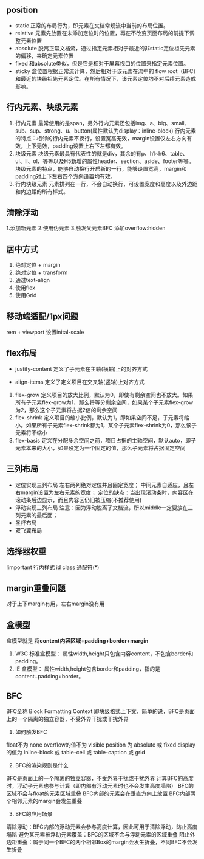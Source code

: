## position
- static 正常的布局行为，即元素在文档常规流中当前的布局位置。
- relative 元素先放置在未添加定位时的位置，再在不改变页面布局的前提下调整元素位置
- absolute 脱离正常文档流，通过指定元素相对于最近的非static定位祖先元素的偏移，来确定元素位置
- fixed 和absolute类似，但是它是相对于屏幕视口的位置来指定元素位置。
- sticky 盒位置根据正常流计算，然后相对于该元素在流中的 flow root（BFC）和最近的块级祖先元素定位。在所有情况下，该元素定位均不对后续元素造成影响。

## 行内元素、块级元素
1. 行内元素
最常使用的是span，另外行内元素还包括img、a、big、small、sub、sup、strong、u、button(属性默认为display：inline-block)
行内元素的特点：相邻的行内元素不换行，设置宽高无效，margin设置仅左右方向有效，上下无效，padding设置上右下左都有效。
2. 块级元素
块级元素最具有代表性的就是div，其余的有p、h1~h6、table、ul、li、ol、等等以及H5新增的属性header、section、aside、footer等等。
块级元素的特点，能够自动换行开启新的一行，能够设置宽高，margin和padding对上下左右四个方向设置均有效。
3. 行内块级元素
元素排列在一行，不会自动换行，可设置宽度和高度以及外边距和内边距的所有样式。



## 清除浮动
1.添加新元素
2.使用伪元素
3.触发父元素BFC 添加overflow:hidden

## 居中方式
1. 绝对定位 + margin
2. 绝对定位 + transform
3. 通过text-align
4. 使用flex
5. 使用Grid

## 移动端适配/1px问题
rem + viewport   设置inital-scale


## flex布局
- justify-content
定义了子元素在主轴(横轴)上的对齐方式

- align-items
定义了定义项目在交叉轴(竖轴)上对齐方式

1. flex-grow
定义项目的放大比例，默认为0，即使有剩余空间也不放大。如果所有子元素flex-grow为1，那么将等分剩余空间，如果某个子元素flex-grow为2，那么这个子元素将占据2倍的剩余空间
2. flex-shrink
定义项目的缩小比例，默认为1，即如果空间不足，子元素将缩小。如果所有子元素flex-shrink都为1，某个子元素flex-shrink为0，那么该子元素将不缩小
3. flex-basis
定义在分配多余空间之前，项目占据的主轴空间，默认auto，即子元素本来的大小，如果设定为一个固定的值，那么子元素将占据固定空间

## 三列布局
- 定位实现三列布局
左右两列绝对定位并且固定宽度；
中间元素自适应，且左右margin设置为左右元素的宽度；
定位的缺点：当出现滚动条时，内容区在滚动条后边显示，而且内容区仍旧被压缩(不推荐使用)
- 浮动实现三列布局
注意：因为浮动脱离了文档流，所以middle一定要放在三列元素的最后面；
- 圣杯布局
- 双飞翼布局

## 选择器权重
!important
行内样式
id
class
通配符(*)



## margin重叠问题
 对于上下margin有用，左右margin没有用


## 盒模型
盒模型就是 将**content内容区域+padding+border+margin**

1. W3C 标准盒模型：
属性width,height只包含内容content，不包含border和padding。
2. IE 盒模型：
属性width,height包含border和padding，指的是content+padding+border。



## BFC
BFC全称 Block Formatting Context 即块级格式上下文，简单的说，BFC是页面上的一个隔离的独立容器，不受外界干扰或干扰外界

1. 如何触发BFC

float不为 none
overflow的值不为 visible
position 为 absolute 或 fixed
display的值为 inline-block 或 table-cell 或 table-caption 或 grid

2. BFC的渲染规则是什么

BFC是页面上的一个隔离的独立容器，不受外界干扰或干扰外界
计算BFC的高度时，浮动子元素也参与计算（即内部有浮动元素时也不会发生高度塌陷）
BFC的区域不会与float的元素区域重叠
BFC内部的元素会在垂直方向上放置
BFC内部两个相邻元素的margin会发生重叠

3. BFC的应用场景

清除浮动：BFC内部的浮动元素会参与高度计算，因此可用于清除浮动，防止高度塌陷
避免某元素被浮动元素覆盖：BFC的区域不会与浮动元素的区域重叠
阻止外边距重叠：属于同一个BFC的两个相邻Box的margin会发生折叠，不同BFC不会发生折叠
